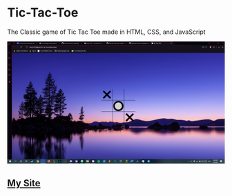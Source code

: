 # Tic-Tac-Toe

The Classic game of Tic Tac Toe made in HTML, CSS, and JavaScript

![website](website.png)

## [My Site](https://vaporjawn.github.io/)
